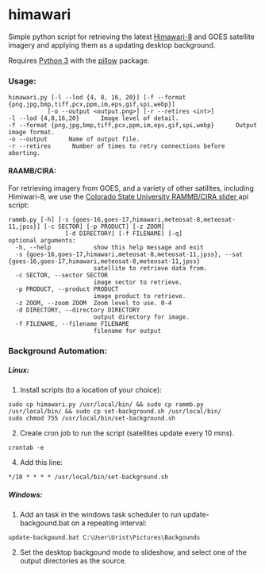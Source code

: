 # himawari

Simple python script for retrieving the latest <a href="http://himawari8.nict.go.jp">Himawari-8</a> and <a h ref="https://rammb-slider.cira.colostate.edu"/> GOES </a>satellite imagery and applying them as a updating desktop background.

Requires <a href="https://www.python.org/">Python 3</a> with the <a href="https://pypi.org/project/Pillow/">pillow</a> package. 

### Usage:
```
himawari.py [-l --lod {4, 8, 16, 20}] [-f --format {png,jpg,bmp,tiff,pcx,ppm,im,eps,gif,spi,webp}] 
	       [-o --output <output.png>] [-r --retires <int>]
-l --lod {4,8,16,20}      Image level of detail.
-f --format {png,jpg,bmp,tiff,pcx,ppm,im,eps,gif,spi,webp}      Output image format.
-o --output      Name of output file.
-r --retires      Number of times to retry connections before aborting.
```

#### RAAMB/CIRA:
For retrieving imagery from GOES, and a variety of other satilltes, including Himiwari-8, we use the <a href="https://rammb-slider.cira.colostate.edu"/>Colorado State University RAMMB/CIRA slider </a>api script: 
```
rammb.py [-h] [-s {goes-16,goes-17,himawari,meteosat-8,meteosat-11,jpss}] [-c SECTOR] [-p PRODUCT] [-z ZOOM]
                [-d DIRECTORY] [-f FILENAME] [-q]
optional arguments:
  -h, --help            show this help message and exit
  -s {goes-16,goes-17,himawari,meteosat-8,meteosat-11,jpss}, --sat {goes-16,goes-17,himawari,meteosat-8,meteosat-11,jpss}
                        satellite to retrieve data from.
  -c SECTOR, --sector SECTOR
                        image sector to retrieve.
  -p PRODUCT, --product PRODUCT
                        image product to retrieve.
  -z ZOOM, --zoom ZOOM  Zoom level to use. 0-4
  -d DIRECTORY, --directory DIRECTORY
                        output directory for image.
  -f FILENAME, --filename FILENAME
                        filename for output
```


### Background Automation:
  ##### Linux:
  1. Install scripts (to a location of your choice):

    sudo cp himawari.py /usr/local/bin/ && sudo cp rammb.py /usr/local/bin/ && sudo cp set-background.sh /usr/local/bin/
    sudo chmod 755 /usr/local/bin/set-background.sh
  2. Create cron job to run the script (satellites update every 10 mins).

	crontab -e
  4. Add this line:
 
  	*/10 * * * * /usr/local/bin/set-background.sh
  ##### Windows:
  1. Add an task in the windows task scheduler to run update-backgound.bat on a repeating interval:
  
  	update-backgound.bat C:\User\Urist\Pictures\Backgounds
  2. Set the desktop backgound mode to slideshow, and select one of the output directories as the source.
    
    
